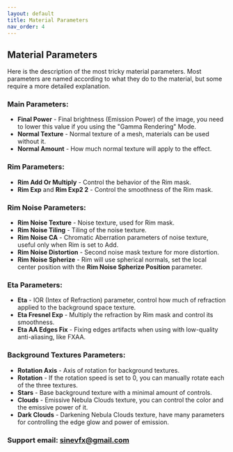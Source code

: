 ```yaml
---
layout: default
title: Material Parameters
nav_order: 4
---
```


## Material Parameters

Here is the description of the most tricky material parameters. Most parameters are named according to what they do to the material, but some require a more detailed explanation.

### Main Parameters:

* **Final Power** - Final brightness (Emission Power) of the image, you need to lower this value if you using the "Gamma Rendering" Mode.
* **Normal Texture** - Normal texture of a mesh, materials can be used without it.
* **Normal Amount** - How much normal texture will apply to the effect.


### Rim Parameters:

* **Rim Add Or Multiply** - Control the behavior of the Rim mask.
* **Rim Exp** and **Rim Exp2 2** - Control the smoothness of the Rim mask.


### Rim Noise Parameters:

* **Rim Noise Texture** - Noise texture, used for Rim mask.
* **Rim Noise Tiling** - Tiling of the noise texture.
* **Rim Noise CA** - Chromatic Aberration parameters of noise texture, useful only when Rim is set to Add.
* **Rim Noise Distortion** - Second noise mask texture for more distortion.
* **Rim Noise Spherize** - Rim will use spherical normals, set the local center position with the **Rim Noise Spherize Position** parameter.


### Eta Parameters:

* **Eta** - IOR (Intex of Refraction) parameter, control how much of refraction applied to the background space texture.
* **Eta Fresnel Exp** - Multiply the refraction by Rim mask and control its smoothness.
* **Eta AA Edges Fix** - Fixing edges artifacts when using with low-quality anti-aliasing, like FXAA.


### Background Textures Parameters:

* **Rotation Axis** - Axis of rotation for background textures.
* **Rotation** - If the rotation speed is set to 0, you can manually rotate each of the three textures.
* **Stars** - Base background texture with a minimal amount of controls.
* **Clouds** - Emissive Nebula Clouds texture, you can control the color and the emissive power of it.
* **Dark Clouds** - Darkening Nebula Clouds texture, have many parameters for controlling the edge glow and power of emission.



### Support email: sinevfx@gmail.com
